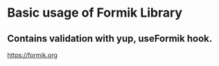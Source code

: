 # Basic usage of Formik Library

## Contains validation with yup, useFormik hook.

https://formik.org
